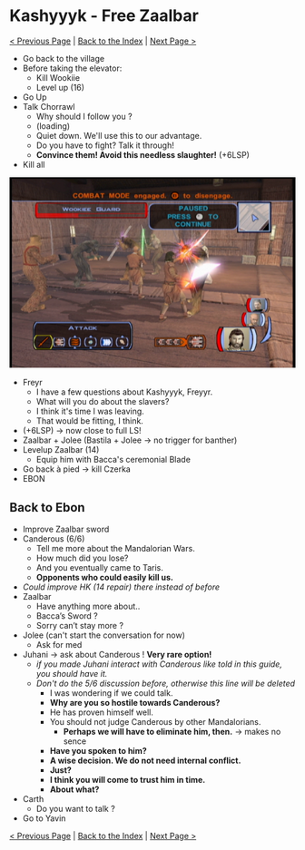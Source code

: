 # Kashyyyk - Free Zaalbar

[< Previous Page](055_Kashyyyk.md)
| [Back to the Index](./000_Index.md)
| [Next Page >](./059_YavinStation.md)

- Go back to the village
- Before taking the elevator:
    - Kill Wookiie
    - Level up (16)
- Go Up
- Talk Chorrawl
	- Why should I follow you ?
	- (loading)
	- Quiet down. We'll use this to our advantage.
	- Do you have to fight? Talk it through!
	- **Convince them! Avoid this needless slaughter!** (+6LSP)
- Kill all

![KOTOR Guide-8](../resources/images/screenshots/KOTOR%20Guide-8.png)

- Freyr
	- I have a few questions about Kashyyyk, Freyyr.
	- What will you do about the slavers?
	- I think it's time I was leaving.
	- That would be fitting, I think.
- (+6LSP) -> now close to full LS!
- Zaalbar + Jolee (Bastila + Jolee -> no trigger for banther)
- Levelup Zaalbar (14)
    - Equip him with Bacca's ceremonial Blade
- Go back à pied -> kill Czerka
- EBON


## Back to Ebon

- Improve Zaalbar sword
- Canderous (6/6)
	- Tell me more about the Mandalorian Wars.
	- How much did you lose?
	- And you eventually came to Taris.
	- **Opponents who could easily kill us.**
- _Could improve HK (14 repair) there instead of before_
- Zaalbar
	- Have anything more about..
	- Bacca’s Sword ?
	- Sorry can’t stay more ?
- Jolee (can't start the conversation for now)
	- Ask for med
- Juhani -> ask about Canderous ! **Very rare option!** 
    - _if you made Juhani interact with Canderous like told in this guide, you should have it._
    - _Don't do the 5/6 discussion before, otherwise this line will be deleted_
        - I was wondering if we could talk.
        - **Why are you so hostile towards Canderous?**
        - He has proven himself well.
        - You should not judge Canderous by other Mandalorians.
            - **Perhaps we will have to eliminate him, then.** -> makes no sence
        - **Have you spoken to him?**
        - **A wise decision. We do not need internal conflict.**
        - **Just?**
        - **I think you will come to trust him in time.**
        - **About what?**
- Carth
	- Do you want to talk ?
- Go to Yavin


[< Previous Page](055_Kashyyyk.md)
| [Back to the Index](./000_Index.md)
| [Next Page >](./059_YavinStation.md)
